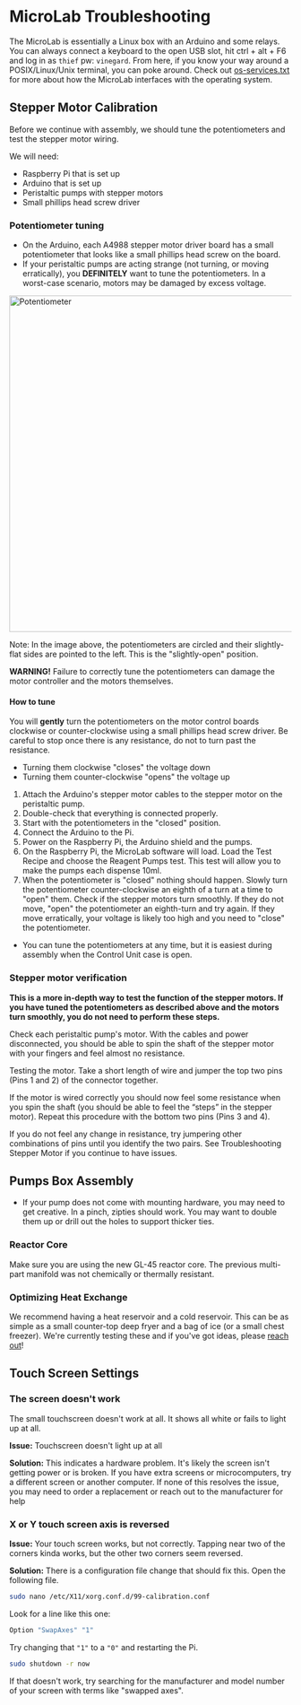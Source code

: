 # MicroLab Troubleshooting

The MicroLab is essentially a Linux box with an Arduino and some relays. You can always connect a keyboard to the open USB slot, hit ctrl + alt + F6 and log in as `thief` pw: `vinegard`. From here, if you know your way around a POSIX/Linux/Unix terminal, you can poke around. Check out [os-services.txt](https://github.com/FourThievesVinegar/solderless-microlab/blob/main/docs/os-services.txt) for more about how the MicroLab interfaces with the operating system.

## Stepper Motor Calibration

Before we continue with assembly, we should tune the potentiometers and test the stepper motor wiring.

We will need:

- Raspberry Pi that is set up
- Arduino that is set up
- Peristaltic pumps with stepper motors
- Small phillips head screw driver

### Potentiometer tuning

- On the Arduino, each A4988 stepper motor driver board has a small potentiometer that looks like a small phillips head screw on the board.
- If your peristaltic pumps are acting strange (not turning, or moving erratically), you **DEFINITELY** want to tune the potentiometers. In a worst-case scenario, motors may be damaged by excess voltage.

<IMG ALT="Potentiometer" SRC="./media/control-unit/potentiometers-annotated.jpg" WIDTH="600" />

Note:
In the image above, the potentiometers are circled and their slightly-flat sides are pointed to the left. This is the "slightly-open" position.

**WARNING!** Failure to correctly tune the potentiometers can damage the motor controller and the motors themselves.

#### How to tune

You will **gently** turn the potentiometers on the motor control boards clockwise or counter-clockwise using a small phillips head screw driver. Be careful to stop once there is any resistance, do not to turn past the resistance.

- Turning them clockwise "closes" the voltage down
- Turning them counter-clockwise "opens" the voltage up

1. Attach the Arduino's stepper motor cables to the stepper motor on the peristaltic pump.
1. Double-check that everything is connected properly.
1. Start with the potentiometers in the "closed" position.
1. Connect the Arduino to the Pi.
1. Power on the Raspberry Pi, the Arduino shield and the pumps.
1. On the Raspberry Pi, the MicroLab software will load. Load the Test Recipe and choose the Reagent Pumps test. This test will allow you to make the pumps each dispense 10ml.
1. When the potentiometer is "closed" nothing should happen. Slowly turn the potentiometer counter-clockwise an eighth of a turn at a time to "open" them. Check if the stepper motors turn smoothly. If they do not move, "open" the potentiometer an eighth-turn and try again. If they move erratically, your voltage is likely too high and you need to "close" the potentiometer.

- You can tune the potentiometers at any time, but it is easiest during assembly when the Control Unit case is open.

### Stepper motor verification

**This is a more in-depth way to test the function of the stepper motors. If you have tuned the potentiometers as described above and the motors turn smoothly, you do not need to perform these steps.**

Check each peristaltic pump's motor. With the cables and power disconnected, you should be able to spin the shaft of the stepper motor with your fingers and feel almost no resistance.

Testing the motor. Take a short length of wire and jumper the top two pins (Pins 1 and 2) of the connector together.

If the motor is wired correctly you should now feel some resistance when you spin the shaft (you should be able to feel the “steps” in the stepper motor). Repeat this procedure with the bottom two pins (Pins 3 and 4).

If you do not feel any change in resistance, try jumpering other combinations of pins until you identify the two pairs. See Troubleshooting Stepper Motor if you continue to have issues.

## Pumps Box Assembly

- If your pump does not come with mounting hardware, you may need to get creative. In a pinch, zipties should work. You may want to double them up or drill out the holes to support thicker ties.

### Reactor Core

Make sure you are using the new GL-45 reactor core. The previous multi-part manifold was not chemically or thermally resistant.

### Optimizing Heat Exchange

We recommend having a heat reservoir and a cold reservoir. This can be as simple as a small counter-top deep fryer and a bag of ice (or a small chest freezer). We're currently testing these and if you've got ideas, please [reach out](https://fourthievesvinegar.org/contact/)!

## Touch Screen Settings

### The screen doesn't work

The small touchscreen doesn't work at all. It shows all white or fails to light up at all.

**Issue:**
Touchscreen doesn't light up at all

**Solution:**
This indicates a hardware problem. It's likely the screen isn't getting power or is broken. If you have extra screens or microcomputers, try a different screen or another computer. If none of this resolves the issue, you may need to order a replacement or reach out to the manufacturer for help

### X or Y touch screen axis is reversed

**Issue:**
Your touch screen works, but not correctly. Tapping near two of the corners kinda works, but the other two corners seem reversed.

**Solution:**
There is a configuration file change that should fix this. Open the following file.

```bash
sudo nano /etc/X11/xorg.conf.d/99-calibration.conf
```

Look for a line like this one:

```bash
Option "SwapAxes" "1"
```

Try changing that `"1"` to a `"0"` and restarting the Pi.

```bash
sudo shutdown -r now
```

If that doesn't work, try searching for the manufacturer and model number of your screen with terms like "swapped axes".
